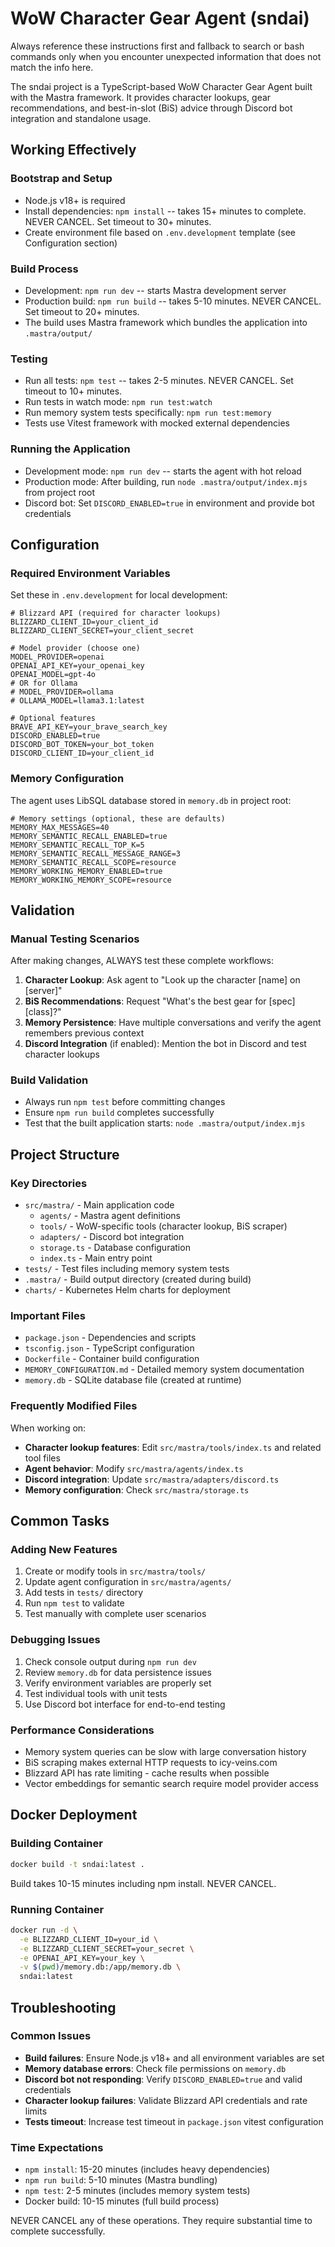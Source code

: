 # WoW Character Gear Agent (sndai)

Always reference these instructions first and fallback to search or bash commands only when you encounter unexpected information that does not match the info here.

The sndai project is a TypeScript-based WoW Character Gear Agent built with the Mastra framework. It provides character lookups, gear recommendations, and best-in-slot (BiS) advice through Discord bot integration and standalone usage.

## Working Effectively

### Bootstrap and Setup
- Node.js v18+ is required
- Install dependencies: `npm install` -- takes 15+ minutes to complete. NEVER CANCEL. Set timeout to 30+ minutes.
- Create environment file based on `.env.development` template (see Configuration section)

### Build Process
- Development: `npm run dev` -- starts Mastra development server
- Production build: `npm run build` -- takes 5-10 minutes. NEVER CANCEL. Set timeout to 20+ minutes.
- The build uses Mastra framework which bundles the application into `.mastra/output/`

### Testing
- Run all tests: `npm test` -- takes 2-5 minutes. NEVER CANCEL. Set timeout to 10+ minutes.
- Run tests in watch mode: `npm run test:watch`
- Run memory system tests specifically: `npm run test:memory`
- Tests use Vitest framework with mocked external dependencies

### Running the Application
- Development mode: `npm run dev` -- starts the agent with hot reload
- Production mode: After building, run `node .mastra/output/index.mjs` from project root
- Discord bot: Set `DISCORD_ENABLED=true` in environment and provide bot credentials

## Configuration

### Required Environment Variables
Set these in `.env.development` for local development:

```env
# Blizzard API (required for character lookups)
BLIZZARD_CLIENT_ID=your_client_id
BLIZZARD_CLIENT_SECRET=your_client_secret

# Model provider (choose one)
MODEL_PROVIDER=openai
OPENAI_API_KEY=your_openai_key
OPENAI_MODEL=gpt-4o
# OR for Ollama
# MODEL_PROVIDER=ollama
# OLLAMA_MODEL=llama3.1:latest

# Optional features
BRAVE_API_KEY=your_brave_search_key
DISCORD_ENABLED=true
DISCORD_BOT_TOKEN=your_bot_token
DISCORD_CLIENT_ID=your_client_id
```

### Memory Configuration
The agent uses LibSQL database stored in `memory.db` in project root:

```env
# Memory settings (optional, these are defaults)
MEMORY_MAX_MESSAGES=40
MEMORY_SEMANTIC_RECALL_ENABLED=true
MEMORY_SEMANTIC_RECALL_TOP_K=5
MEMORY_SEMANTIC_RECALL_MESSAGE_RANGE=3
MEMORY_SEMANTIC_RECALL_SCOPE=resource
MEMORY_WORKING_MEMORY_ENABLED=true
MEMORY_WORKING_MEMORY_SCOPE=resource
```

## Validation

### Manual Testing Scenarios
After making changes, ALWAYS test these complete workflows:

1. **Character Lookup**: Ask agent to "Look up the character [name] on [server]"
2. **BiS Recommendations**: Request "What's the best gear for [spec] [class]?"
3. **Memory Persistence**: Have multiple conversations and verify the agent remembers previous context
4. **Discord Integration** (if enabled): Mention the bot in Discord and test character lookups

### Build Validation
- Always run `npm test` before committing changes
- Ensure `npm run build` completes successfully
- Test that the built application starts: `node .mastra/output/index.mjs`

## Project Structure

### Key Directories
- `src/mastra/` - Main application code
  - `agents/` - Mastra agent definitions
  - `tools/` - WoW-specific tools (character lookup, BiS scraper)
  - `adapters/` - Discord bot integration
  - `storage.ts` - Database configuration
  - `index.ts` - Main entry point
- `tests/` - Test files including memory system tests
- `.mastra/` - Build output directory (created during build)
- `charts/` - Kubernetes Helm charts for deployment

### Important Files
- `package.json` - Dependencies and scripts
- `tsconfig.json` - TypeScript configuration
- `Dockerfile` - Container build configuration
- `MEMORY_CONFIGURATION.md` - Detailed memory system documentation
- `memory.db` - SQLite database file (created at runtime)

### Frequently Modified Files
When working on:
- **Character lookup features**: Edit `src/mastra/tools/index.ts` and related tool files
- **Agent behavior**: Modify `src/mastra/agents/index.ts`
- **Discord integration**: Update `src/mastra/adapters/discord.ts`
- **Memory configuration**: Check `src/mastra/storage.ts`

## Common Tasks

### Adding New Features
1. Create or modify tools in `src/mastra/tools/`
2. Update agent configuration in `src/mastra/agents/`
3. Add tests in `tests/` directory
4. Run `npm test` to validate
5. Test manually with complete user scenarios

### Debugging Issues
1. Check console output during `npm run dev`
2. Review `memory.db` for data persistence issues
3. Verify environment variables are properly set
4. Test individual tools with unit tests
5. Use Discord bot interface for end-to-end testing

### Performance Considerations
- Memory system queries can be slow with large conversation history
- BiS scraping makes external HTTP requests to icy-veins.com
- Blizzard API has rate limiting - cache results when possible
- Vector embeddings for semantic search require model provider access

## Docker Deployment

### Building Container
```bash
docker build -t sndai:latest .
```
Build takes 10-15 minutes including npm install. NEVER CANCEL.

### Running Container
```bash
docker run -d \
  -e BLIZZARD_CLIENT_ID=your_id \
  -e BLIZZARD_CLIENT_SECRET=your_secret \
  -e OPENAI_API_KEY=your_key \
  -v $(pwd)/memory.db:/app/memory.db \
  sndai:latest
```

## Troubleshooting

### Common Issues
- **Build failures**: Ensure Node.js v18+ and all environment variables are set
- **Memory database errors**: Check file permissions on `memory.db`
- **Discord bot not responding**: Verify `DISCORD_ENABLED=true` and valid credentials
- **Character lookup failures**: Validate Blizzard API credentials and rate limits
- **Tests timeout**: Increase test timeout in `package.json` vitest configuration

### Time Expectations
- `npm install`: 15-20 minutes (includes heavy dependencies)
- `npm run build`: 5-10 minutes (Mastra bundling)
- `npm test`: 2-5 minutes (includes memory system tests)
- Docker build: 10-15 minutes (full build process)

NEVER CANCEL any of these operations. They require substantial time to complete successfully.